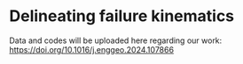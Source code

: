 # Delineating failure kinematics

Data and codes will be uploaded here regarding our work: https://doi.org/10.1016/j.enggeo.2024.107866
